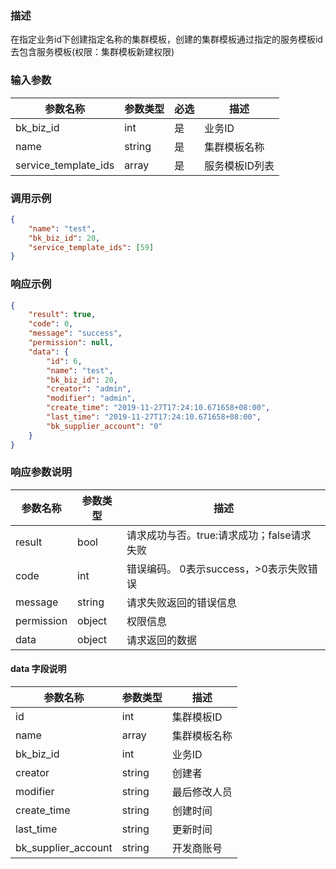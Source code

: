 ### 描述

在指定业务id下创建指定名称的集群模板，创建的集群模板通过指定的服务模板id去包含服务模板(权限：集群模板新建权限)

### 输入参数

| 参数名称                 | 参数类型   | 必选 | 描述       |
|----------------------|--------|----|----------|
| bk_biz_id            | int    | 是  | 业务ID     |
| name                 | string | 是  | 集群模板名称   |
| service_template_ids | array  | 是  | 服务模板ID列表 |

### 调用示例

```json
{
    "name": "test",
    "bk_biz_id": 20,
    "service_template_ids": [59]
}
```

### 响应示例

```json
{
    "result": true,
    "code": 0,
    "message": "success",
    "permission": null,
    "data": {
        "id": 6,
        "name": "test",
        "bk_biz_id": 20,
        "creator": "admin",
        "modifier": "admin",
        "create_time": "2019-11-27T17:24:10.671658+08:00",
        "last_time": "2019-11-27T17:24:10.671658+08:00",
        "bk_supplier_account": "0"
    }
}
```

### 响应参数说明

| 参数名称       | 参数类型   | 描述                         |
|------------|--------|----------------------------|
| result     | bool   | 请求成功与否。true:请求成功；false请求失败 |
| code       | int    | 错误编码。 0表示success，>0表示失败错误  |
| message    | string | 请求失败返回的错误信息                |
| permission | object | 权限信息                       |
| data       | object | 请求返回的数据                    |

#### data 字段说明

| 参数名称                | 参数类型   | 描述     |
|---------------------|--------|--------|
| id                  | int    | 集群模板ID |
| name                | array  | 集群模板名称 |
| bk_biz_id           | int    | 业务ID   |
| creator             | string | 创建者    |
| modifier            | string | 最后修改人员 |
| create_time         | string | 创建时间   |
| last_time           | string | 更新时间   |
| bk_supplier_account | string | 开发商账号  |
